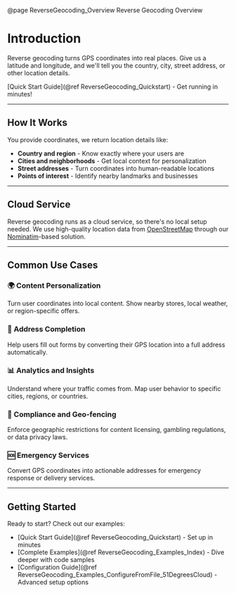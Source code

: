 @page ReverseGeocoding_Overview Reverse Geocoding Overview

# Introduction

Reverse geocoding turns GPS coordinates into real places. Give us a latitude and longitude, and we'll tell you the country, city, street address, or other location details.

[Quick Start Guide](@ref ReverseGeocoding_Quickstart) - Get running in minutes!

---

## How It Works


You provide coordinates, we return location details like:

- **Country and region** - Know exactly where your users are
- **Cities and neighborhoods** - Get local context for personalization
- **Street addresses** - Turn coordinates into human-readable locations
- **Points of interest** - Identify nearby landmarks and businesses

---

## Cloud Service


Reverse geocoding runs as a cloud service, so there's no local setup needed. We use high-quality location data from [OpenStreetMap](https://www.openstreetmap.org/) through our [Nominatim](https://wiki.openstreetmap.org/wiki/Nominatim)-based solution.

---

## Common Use Cases


### 🌍 Content Personalization

Turn user coordinates into local content. Show nearby stores, local weather, or region-specific offers.

### 📝 Address Completion

Help users fill out forms by converting their GPS location into a full address automatically.

### 📊 Analytics and Insights

Understand where your traffic comes from. Map user behavior to specific cities, regions, or countries.

### 🚫 Compliance and Geo-fencing

Enforce geographic restrictions for content licensing, gambling regulations, or data privacy laws.

### 🆘 Emergency Services

Convert GPS coordinates into actionable addresses for emergency response or delivery services.

---

## Getting Started


Ready to start? Check out our examples:

- [Quick Start Guide](@ref ReverseGeocoding_Quickstart) - Set up in minutes
- [Complete Examples](@ref ReverseGeocoding_Examples_Index) - Dive deeper with code samples
- [Configuration Guide](@ref ReverseGeocoding_Examples_ConfigureFromFile_51DegreesCloud) - Advanced setup options

